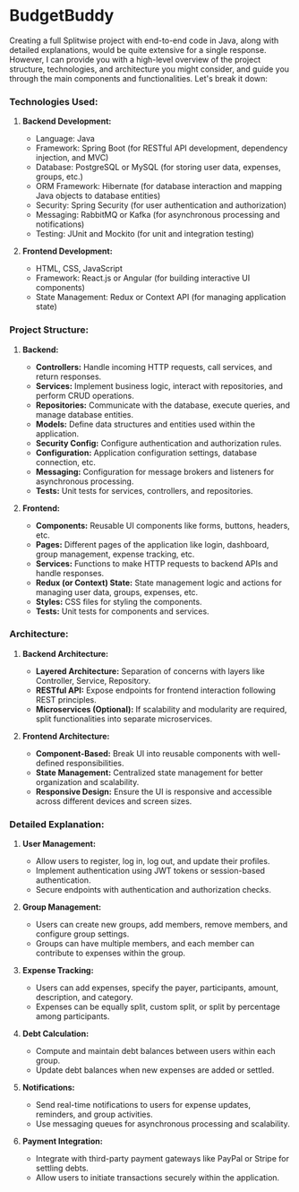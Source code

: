 # BudgetBuddy
Creating a full Splitwise project with end-to-end code in Java, along with detailed explanations, would be quite extensive for a single response. However, I can provide you with a high-level overview of the project structure, technologies, and architecture you might consider, and guide you through the main components and functionalities. Let's break it down:

### Technologies Used:
1. **Backend Development:**
   - Language: Java
   - Framework: Spring Boot (for RESTful API development, dependency injection, and MVC)
   - Database: PostgreSQL or MySQL (for storing user data, expenses, groups, etc.)
   - ORM Framework: Hibernate (for database interaction and mapping Java objects to database entities)
   - Security: Spring Security (for user authentication and authorization)
   - Messaging: RabbitMQ or Kafka (for asynchronous processing and notifications)
   - Testing: JUnit and Mockito (for unit and integration testing)

2. **Frontend Development:**
   - HTML, CSS, JavaScript
   - Framework: React.js or Angular (for building interactive UI components)
   - State Management: Redux or Context API (for managing application state)

### Project Structure:
1. **Backend:**
   - **Controllers:** Handle incoming HTTP requests, call services, and return responses.
   - **Services:** Implement business logic, interact with repositories, and perform CRUD operations.
   - **Repositories:** Communicate with the database, execute queries, and manage database entities.
   - **Models:** Define data structures and entities used within the application.
   - **Security Config:** Configure authentication and authorization rules.
   - **Configuration:** Application configuration settings, database connection, etc.
   - **Messaging:** Configuration for message brokers and listeners for asynchronous processing.
   - **Tests:** Unit tests for services, controllers, and repositories.

2. **Frontend:**
   - **Components:** Reusable UI components like forms, buttons, headers, etc.
   - **Pages:** Different pages of the application like login, dashboard, group management, expense tracking, etc.
   - **Services:** Functions to make HTTP requests to backend APIs and handle responses.
   - **Redux (or Context) State:** State management logic and actions for managing user data, groups, expenses, etc.
   - **Styles:** CSS files for styling the components.
   - **Tests:** Unit tests for components and services.

### Architecture:
1. **Backend Architecture:**
   - **Layered Architecture:** Separation of concerns with layers like Controller, Service, Repository.
   - **RESTful API:** Expose endpoints for frontend interaction following REST principles.
   - **Microservices (Optional):** If scalability and modularity are required, split functionalities into separate microservices.

2. **Frontend Architecture:**
   - **Component-Based:** Break UI into reusable components with well-defined responsibilities.
   - **State Management:** Centralized state management for better organization and scalability.
   - **Responsive Design:** Ensure the UI is responsive and accessible across different devices and screen sizes.

### Detailed Explanation:
1. **User Management:**
   - Allow users to register, log in, log out, and update their profiles.
   - Implement authentication using JWT tokens or session-based authentication.
   - Secure endpoints with authentication and authorization checks.

2. **Group Management:**
   - Users can create new groups, add members, remove members, and configure group settings.
   - Groups can have multiple members, and each member can contribute to expenses within the group.

3. **Expense Tracking:**
   - Users can add expenses, specify the payer, participants, amount, description, and category.
   - Expenses can be equally split, custom split, or split by percentage among participants.

4. **Debt Calculation:**
   - Compute and maintain debt balances between users within each group.
   - Update debt balances when new expenses are added or settled.

5. **Notifications:**
   - Send real-time notifications to users for expense updates, reminders, and group activities.
   - Use messaging queues for asynchronous processing and scalability.

6. **Payment Integration:**
   - Integrate with third-party payment gateways like PayPal or Stripe for settling debts.
   - Allow users to initiate transactions securely within the application.
